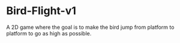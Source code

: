 # Bird-Flight-v1
A 2D game where the goal is to make the bird jump from platform to platform to go as high as possible.
